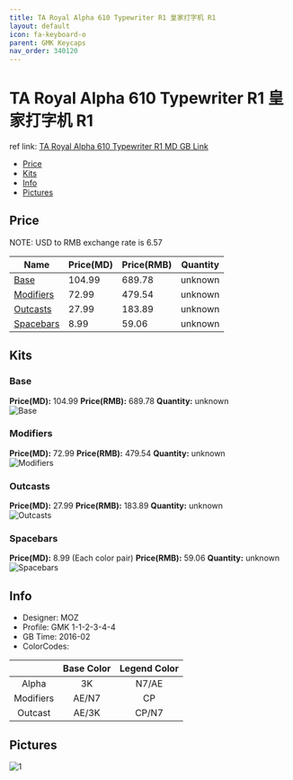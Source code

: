 ```yaml
---
title: TA Royal Alpha 610 Typewriter R1 皇家打字机 R1
layout: default
icon: fa-keyboard-o
parent: GMK Keycaps
nav_order: 340120
---
```


# TA Royal Alpha 610 Typewriter R1 皇家打字机 R1

ref link: [TA Royal Alpha 610 Typewriter R1 MD GB Link](https://www.massdrop.com/buy/gmk-ta-royal-alpha-typewriter-keycap-set/)

* [Price](#price)
* [Kits](#kits)
* [Info](#info)
* [Pictures](#pictures)


## Price  
NOTE: USD to RMB exchange rate is 6.57

| Name          | Price(MD)    |  Price(RMB) | Quantity |
| ------------- | ------------ |  ---------- | -------- |
|[Base](#base)|104.99|689.78|unknown|
|[Modifiers](#modifiers)|72.99|479.54|unknown|
|[Outcasts](#outcasts)|27.99|183.89|unknown|
|[Spacebars](#spacebars)|8.99|59.06|unknown|


## Kits
### Base
**Price(MD):** 104.99    **Price(RMB):** 689.78    **Quantity:** unknown  
<img src="{{ 'assets/images/gmk-keycaps/taroyalalpha610typewriterr1/kits_pics/base.png' | relative_url }}" alt="Base" class="image featured">

### Modifiers
**Price(MD):** 72.99    **Price(RMB):** 479.54    **Quantity:** unknown  
<img src="{{ 'assets/images/gmk-keycaps/taroyalalpha610typewriterr1/kits_pics/modifiers.png' | relative_url }}" alt="Modifiers" class="image featured">

### Outcasts
**Price(MD):** 27.99    **Price(RMB):** 183.89    **Quantity:** unknown  
<img src="{{ 'assets/images/gmk-keycaps/taroyalalpha610typewriterr1/kits_pics/outcast.png' | relative_url }}" alt="Outcasts" class="image featured">

### Spacebars 
**Price(MD):** 8.99 (Each color pair)    **Price(RMB):** 59.06    **Quantity:** unknown  
<img src="{{ 'assets/images/gmk-keycaps/taroyalalpha610typewriterr1/kits_pics/spacebars.jpg' | relative_url }}" alt="Spacebars" class="image featured">


## Info
* Designer: MOZ
* Profile: GMK 1-1-2-3-4-4
* GB Time: 2016-02
* ColorCodes: 

| |Base Color     | Legend Color
| :-------------: | :-------------: | :------------:
|Alpha|3K|N7/AE
|Modifiers|AE/N7|CP
|Outcast|AE/3K|CP/N7


## Pictures
<img src="{{ 'assets/images/gmk-keycaps/taroyalalpha610typewriterr1/rendering_pics/1.jpg' | relative_url }}" alt="1" class="image featured">
